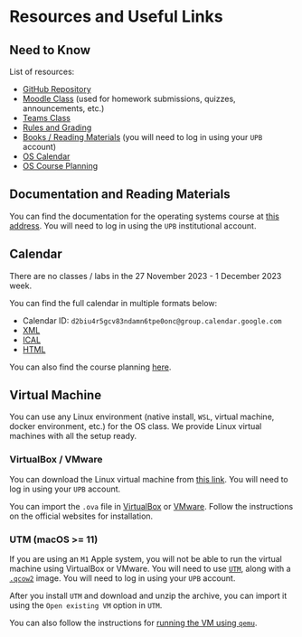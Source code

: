 # Resources and Useful Links

## Need to Know

List of resources:

- [GitHub Repository](https://github.com/cs-pub-ro/operating-systems)
- [Moodle Class](https://curs.upb.ro/2023/course/view.php?id=7774) (used for homework submissions, quizzes, announcements, etc.)
- [Teams Class](https://teams.microsoft.com/l/team/19%3aLTQa0tGvTM_L1c8N9F_dwZJ8RKLA_KqVejJJdeLfHos1%40thread.tacv2/conversations?groupId=ca6de354-95d1-4b60-9668-d79997e9d058&tenantId=2d8cc8ba-8dda-4334-9e5c-fac2092e9bac)
- [Rules and Grading](https://cs-pub-ro.github.io/operating-systems/rules-and-grading)
- [Books / Reading Materials](http://elf.cs.pub.ro/so/res/doc/) (you will need to log in using your `UPB` account)
- [OS Calendar](https://calendar.google.com/calendar/u/0/embed?src=d2biu4r5gcv83ndamn6tpe0onc@group.calendar.google.com&ctz=Europe/Bucharest)
- [OS Course Planning](https://docs.google.com/spreadsheets/d/1HVCP7ybjrtrtN5MMQYbSnvHoals5IbagtY1SaG9K3FE/edit?usp=sharing)

## Documentation and Reading Materials

You can find the documentation for the operating systems course at [this address](http://elf.cs.pub.ro/so/res/doc/).
You will need to log in using the `UPB` institutional account.

## Calendar

There are no classes / labs in the 27 November 2023 - 1 December 2023 week.

You can find the full calendar in multiple formats below:

- Calendar ID: `d2biu4r5gcv83ndamn6tpe0onc@group.calendar.google.com`
- [XML](http://www.google.com/calendar/feeds/d2biu4r5gcv83ndamn6tpe0onc%40group.calendar.google.com/public/basic)
- [ICAL](http://www.google.com/calendar/ical/d2biu4r5gcv83ndamn6tpe0onc%40group.calendar.google.com/public/basic.ics)
- [HTML](http://www.google.com/calendar/embed?src=d2biu4r5gcv83ndamn6tpe0onc%40group.calendar.google.com&ctz=Europe/Bucharest)

You can also find the course planning [here](https://docs.google.com/spreadsheets/d/1HVCP7ybjrtrtN5MMQYbSnvHoals5IbagtY1SaG9K3FE/edit?usp=sharing).

## Virtual Machine

You can use any Linux environment (native install, `WSL`, virtual machine, docker environment, etc.) for the OS class.
We provide Linux virtual machines with all the setup ready.

### VirtualBox / VMware

You can download the Linux virtual machine from [this link](https://repository.grid.pub.ro/cs/so/linux-2024/so-vm.ova).
You will need to log in using your `UPB` account.

You can import the `.ova` file in [VirtualBox](https://www.virtualbox.org/) or [VMware](https://www.vmware.com/).
Follow the instructions on the official websites for installation.

### UTM (macOS >= 11)

If you are using an `M1` Apple system, you will not be able to run the virtual machine using VirtualBox or VMware.
You will need to use [`UTM`](https://mac.getutm.app/), along with a [`.qcow2`](https://repository.grid.pub.ro/cs/so/linux-2024/SO-Ubuntu-22-04-03-LTS.utm.zip) image.
You will need to log in using your `UPB` account.

After you install `UTM` and download and unzip the archive, you can import it using the `Open existing VM` option in `UTM`.

You can also follow the instructions for [running the VM using `qemu`](https://github.com/cs-pub-ro/operating-systems/blob/main/util/macos-vm/README.md).
